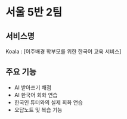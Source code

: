 # 서울 5반 2팀

## 서비스명
Koala : [이주배경 학부모를 위한 한국어 교육 서비스]

## 주요 기능
- AI 받아쓰기 채점
- AI 한국어 회화 연습
- 한국인 튜터와의 실제 회화 연습
- 오답노트 및 복습 기능

